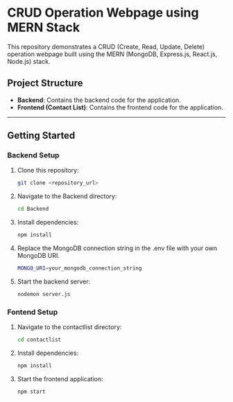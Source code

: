 # CRUD Operation Webpage using MERN Stack

This repository demonstrates a CRUD (Create, Read, Update, Delete) operation webpage built using the MERN (MongoDB, Express.js, React.js, Node.js) stack.

## Project Structure

- **Backend**: Contains the backend code for the application.  
- **Frontend (Contact List)**: Contains the frontend code for the application.

---

## Getting Started

### Backend Setup

1. Clone this repository:
   ```bash
   git clone <repository_url>
2. Navigate to the Backend directory:
   ```bash
   cd Backend
3. Install dependencies:
   ```bash
   npm install
4. Replace the MongoDB connection string in the .env file with your own MongoDB URI.
   ```bash
   MONGO_URI=your_mongodb_connection_string

5.  Start the backend server:
    ```bash
    nodemon server.js

### Fontend Setup

1. Navigate to the contactlist directory:
   ```bash
   cd contactlist
2. Install dependencies:
   ```bash
   npm install
3. Start the frontend application:
   ```bash
   npm start
